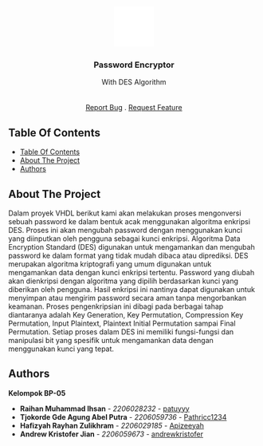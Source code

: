 <br/>
<p align="center">
  <a href="https://github.com/andrewkristofer/BP05_PSD23">
    <img src="icon.png" alt="Icon" width="80" height="80">
  </a>

  <h3 align="center">Password Encryptor</h3>

  <p align="center">
    With DES Algorithm
    <br/>
    <br/>
    <br/>
    <a href="https://github.com/andrewkristofer/BP05_PSD23/issues">Report Bug</a>
    .
    <a href="https://github.com/andrewkristofer/BP05_PSD23/issues">Request Feature</a>
  </p>
</p>


## Table Of Contents

- [Table Of Contents](#table-of-contents)
- [About The Project](#about-the-project)
- [Authors](#authors)

## About The Project

Dalam proyek VHDL berikut kami akan melakukan proses mengonversi sebuah password ke dalam bentuk acak menggunakan algoritma enkripsi DES. Proses ini akan mengubah password dengan menggunakan kunci yang diinputkan oleh pengguna sebagai kunci enkripsi.
Algoritma Data Encryption Standard (DES) digunakan untuk mengamankan dan mengubah password ke dalam format yang tidak mudah dibaca atau diprediksi. DES merupakan algoritma kriptografi yang umum digunakan untuk mengamankan data dengan kunci enkripsi tertentu.
Password yang diubah akan dienkripsi dengan algoritma yang dipilih berdasarkan kunci yang diberikan oleh pengguna. Hasil enkripsi ini nantinya dapat digunakan untuk menyimpan atau mengirim password secara aman tanpa mengorbankan keamanan.
Proses pengenkripsian ini dibagi pada berbagai tahap diantaranya adalah Key Generation, Key Permutation, Compression Key Permutation, Input Plaintext, Plaintext Initial Permutation sampai Final Permutation. Setiap proses dalam DES ini memiliki fungsi-fungsi dan manipulasi bit yang spesifik untuk mengamankan data dengan menggunakan kunci yang tepat.


## Authors
**Kelompok BP-05**
- **Raihan Muhammad Ihsan** - _2206028232_ - [patuyyy](https://github.com/patuyyy/)
- **Tjokorde Gde Agung Abel Putra** - _2206059736_ - [Pathricc1234](https://github.com/Pathricc1234/)
- **Hafizyah Rayhan Zulikhram** - _2206029185_ - [Apizeeyah](https://github.com/Apizeeyah/)
- **Andrew Kristofer Jian** - _2206059673_ - [andrewkristofer](https://github.com/andrewkristofer/)
